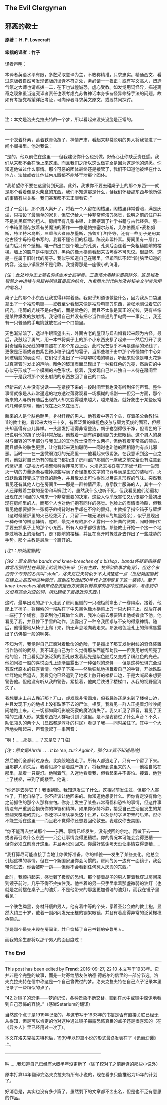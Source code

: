 ## The Evil Clergyman

## 邪恶的教士

#### 原著： H. P. Lovecraft

#### 笨拙的译者：竹子

译者声明：

本译者英语水平有限，多数采取意译为主，不敢称精准，只求忠实。精通西文、看过原版者自然可发现该版的误译不符之处，务必请一一指正；或有写文高人，塑造气氛之大师也请点拨一二，在下也诚惶诚恐，虚心受教。如发觉用词怪异，描述离奇之现象虽当追究译者责任也须考虑克苏鲁神话本身多有怪异修辞手法的问题。故如有考据党希望详细考证，可向译者寻求英文原文，或者共同探讨。

————————————————————————————————

注：本文是洛夫克拉夫特的一个梦，所以看起来没头没脑是正常的。

————————————————————————————————

一个衣着朴素，蓄着铁青色胡子，神情严肃，看起来非常聪明的男人将我领进了一间小阁楼里。他对我说：

“是的，他以前住在这里——但我建议你什么也别做。好奇心让你缺乏责任感。我们从来都不会在晚上来这里。而且我们之所以这么做完全是因为这是他的遗愿。你知道他做过什么事情。那个可恶的团体最终还是接管了，我们不知道他被埋在什么地方。法律或者其他任何东西都不能够干涉那个团体。

“我希望你不要在这里待到天黑。此外，我求你不要去碰桌子上的那个东西——就是那个看着像是火柴盒的东西。我们不知道那是什么，但我们怀疑那东西与他所做的事情有些关系。我们甚至都不去正眼看它。”

过了一会儿，那个男人离开了，将我一个人留在阁楼里。阁楼里非常昏暗，满是灰尘，只摆设了最简单的家具，但它仍给人一种非常整洁的感觉，说明之前的住户并不是贫民窟里的粗人。房间里有几张书架，上面摆满了神学书籍与古代经典。另一个书箱里则存放着有关魔法的著作——像是帕拉塞尔苏斯，艾尔伯图斯•麦格努斯，特里特米乌斯，三重伟大者赫尔墨斯，勃鲁斯[注]等等，还有一些册子是用其他古怪字母符号书写的，我看不懂它们的标题。陈设非常朴素。房间里有一扇门，但门后只有个壁橱。唯一的出口是个地上的孔洞，孔洞后面连着一条粗糙陡峭的楼梯。墙上的窗户是牛眼式的，黑色的橡木横梁看起来古老得不可思议。很显然，这是一座属于旧时代的房子。我似乎知道自己在哪里，但却回忆不起当时脑里知道的内容。这座小镇显然不是伦敦。我觉得那是一座很小的海港。

_[注：此处均为史上著名的炼金术士或学者。三重伟大者赫尔墨斯除外，这是埃及智慧之神透特与希腊神明赫耳墨斯的结合，也希腊化时代的埃及神秘主义学者常用的笔名。]_

桌子上的那个小东西让我觉得非常着迷。我似乎知道该做些什么，因为我从口袋里拿出了一个袖珍电筒——或者至少看起来像是袖珍电筒的东西，紧张地测试着它的闪光。电筒的光线不是白色的，而是紫色的，而且不太像是真正的光线，更有些像是某种爆发的放射线。我记得自己并没有把它当作普通的手电筒——事实上，我还有一只普通的手电筒就放在另一个口袋里。

天色渐渐暗了，透过牛眼窗望出去，外面古老的屋顶与烟囱帽看起来颇为古怪。最后，我鼓起了勇气，用一本书将桌子上的那个小东西支撑了起来——然后打开了发射奇怪紫色光线的电筒照在了那个东西上面。此时光芒似乎不再是连续的光线了，更像是细雨或者由紫色微小粒子组成的雹子。当那些粒子击中那个奇怪物件中心如同玻璃般的表面时，它们似乎发出了一种噼噼啪啪的噪音，听起来就像是电火花穿过真空管时发出的声响。暗色的玻璃表面显现出了一种粉红色的光亮，然后它的中心似乎形成了一个模糊的白色形状。接着，我发现自己并非独自一人待在房间里——于是我将那个发出射线的东西放回了自己的口袋。

但新来的人并没有说话——在紧接下来的一段时间里我也没有听到任何声音。整件事情就像是从非常遥远的地方透过薄雾观看一场模糊的哑剧——但另一方面，那个新来的人与所有随后出现的人却又变得越来越大，越来越近，就好象由于某些反常的几何学原理，他们既在近处又在远方。

新来的人是个肤色黝黑，身材纤瘦的男人。他有着中等的个头，穿着圣公会教[注1]的教士袍，看起来大约三十岁，有着泛黄的橄榄色皮肤与颇为英俊的面容，但额头却高得有点儿异样。一头黑发打理得非常整洁，胡子也刮得很干净，但青色的下巴说明他的胡子长得非常茂密。他戴着一副有纯钢镜腿的无框眼镜。这个男人的身材与面容的下半部分与我见过的其他教士没有什么两样，但他有着非常高的额头，而且额头的肤色更黑，让他看起来更加聪明——同时也让他的面相隐约有点儿邪恶。当时——在一盏微弱油灯的光亮里——他看起来很紧张，在我意识到这一点之前，他就将自己所有的魔法书都扔进了房间窗户那侧的一座我之前完全没有注意到的壁炉里（那地方的墙壁倾斜得非常厉害）。火焰贪婪地吞噬了那些书籍——当毁灭一切的力量逐渐吞噬掉那些写满了奇怪象形文字的书页与满是虫蛀的装帧时，火焰跃动着转变成了奇怪的颜色，并且散发出可怕得难以用语言形容的气味。突然我看见还有其他人也在房间里——那是一群神情严肃，身穿教士服饰的人，其中一个人还穿戴着主教的圣带和马裤[注2]。虽然我什么也听不见，但我看见他们给最初出现在房间里的人带来一个非常重要的决定。这些人似乎既害怕又仇恨那个最初出现在房间里的人，而那个人也对他们抱有同样的感觉。他脸上的表情很冷酷，但我看见他想要抓住一张椅子的椅背时右手却在不停的颤抖。主教指了指空箱子与壁炉（这时候壁炉里的火已经熄灭了，只留下一堆无法辨认的焦黑残余），似乎显现出一种奇怪的憎恶神情。这时，最先出现的那个人露出一个扭曲的微笑，同时伸出左手要去抓桌子上的那个小东西。所有人似乎都很害怕。那些教士开始一个接一个地穿过地板上的活板门，走下陡峭的楼梯，并且在离开时转过身去作出了一些威胁的手势。那个主教是最后一个离开的。

_[注1：即英国国教]_

_[注2：原文是the bands and knee-breeches of a bishop，bands怀疑是指基督教常用那种挂在肩膀上的装饰用长带（只有主教，牧师和执事才能穿），但这个东西有个专有的名词叫“stole”，洛夫克拉夫特似乎不太清楚这一点（世纪英国国教在建立之初取消这种装饰，直到在19世纪50年代才逐渐恢复了这一装饰）。至于knee-breeches准确来说应该是西方贵族以前常穿的那种过膝紧身裤，考虑到中文没有完全对应的词，所以翻成了最接近的东西。]_

这时，最早出现的那个人走到了房间里侧的一只碗柜前拿出了一卷绳索。接着，他爬上了椅子，将绳索的一端系在了中央黑色橡木横梁上的一只大钩子上，然后在另一端打了个绳套。意识到他打算做什么后，我冲向前去想要阻止他或者救下他。他看见了我，并且停下手里的动作，流露出了一种令我困惑与不安的得意神情。随后，他慢慢地从椅子上爬下来，悄无声息地向我走来。那张暗色脸孔上的薄嘴唇露出了仿佛狼一般的咧笑。

不知为何，我觉得自己正面对着致命的危险，于是掏出了那支发射射线的奇怪装置当作防御的武器。我不知道自己为什么觉得那东西能帮助我——但我用射线照亮了他的脸，并且看见那张泛黄的面孔散发着起先是紫色随后又变成了粉红色的光芒。他如同狼一般的喜悦面孔上逐渐显露出了一种强烈的恐惧——但是这种恐惧完全没有取代原本的狂喜表情。他停了下来——然后狂乱地挥舞着自己的手臂，开始跌跌绊绊地向后退去。我看见他已经退到了地板上敞开的楼梯口边，于是大喊起来想要警告他。但他没有听从我的警告。紧接着，他向后跌进了楼梯口，从我的视野里消失了。

我想要走上前去靠近那个开口，却发现非常困难，但我最终还是来到了楼梯口边，并且发现下方的地板上没有跌落下去的尸体。相反，我看见一群人正提着灯吵吵闹闹地跑上来。让一切都如同幻影般死寂的魔法消失了。我又听见了声音，看见了正常的三维人形。某些东西把人群吸引到了这里。是不是我错过了什么声音？不久，队伍领头的两个人（显然都是淳朴的村民）看见了我——同时呆住了。其中一个大声地尖叫起来，声音激起了一串回音：

“啊！……那是……？又是它？”[注]

_[注：原文是Ahrrh! . . . It be ’ee, zur? Again?，那个zur真不知道是啥]_

然后他们全都转过身去，发疯般地逃走了。所有人都逃走了，只有一个留了下来。当那群人消失后，我看见那个蓄着威严胡子，将我带到这里来的人——他独自站在那里，拿着一只提灯。他喘着气，入迷地看着我，但看起来并不害怕。接着，他登上了楼梯，来到了阁楼里。他说：

“你还是去碰它了！我很抱歉。我知道发生了什么。这事以前发生过，但那个人害怕了，开枪自杀了。你不应该让他回来的。你知道他想要什么。但你肯定没有像他之前抓住的那个人那样害怕。你身上发生了某些非常奇怪和恐怖的事情，但这件事情没有严重到会损伤你的神智和精神。如果你保持冷静，接受自己生活里发生的某些翻天覆地的变化，你还可以继续享受这个世界，以及你的学识带来的后果。但你不能生活在这里——而且我不觉得你还想要回伦敦去。我建议你去美国。

“你不能再去尝试那个——东西。事情已经发生，没有挽回的余地。再做下去——或者再召唤什么东西——只会让事情变得更糟糕。你的情况本可能会变得更糟——但你必须立刻离开这里，并且再也别回来。你最好感谢老天没让事情变得更糟……

“我打算尽可能直接了当地让你做好准备。你的样貌——发生了某些变化。他总会引起这样的事情。但在一个新国家里你会习惯的。房间的另一边有一面镜子，我会带你过去。你会被吓一跳——但你不会看到任何惹人厌恶的东西。”

此时，我颤抖起来，感觉到了极度的恐惧。那个蓄着胡子的男人带着我穿过房间来到镜子前时，几乎不得不搀扶住我。他空着的另一只手里拿着那盏微弱的油灯（也就是之前摆在桌子上的油灯，不是他带来的那盏更加昏暗的油灯）。而我在镜子里看见：

一个肤色黝黑，身材纤瘦的男人。他有着中等的个头，穿着圣公会教的教士袍，显然大约三十岁，戴着一副闪闪发光无框的钢架眼镜，并且有着高得异常的泛黄橄榄色额头。

那是那个最先出现在房间里，并且烧掉了自己书籍的安静男人。

而我的余生都将以那个男人的面目度过！

### The End

---------------------

This post has been edited by **Frend**: 2016-09-27, 22:10 本文写于1933年。它并非是个完整的故事，而是一封寄给朋友伯纳德·德威尔的信里的一部分节选。洛夫克拉夫特在信中称这是一个自己曾做过的梦。洛夫克拉夫特在自己点子记录本里记录了一些相似的点子。

“42.对镜子的恐惧——梦的记忆，各种景象不断交替，直到在水中或镜中惊诧地看到自己恐怖的容貌。”（感谢Setarium的翻译）

当然这个点子是1919年记录的，与这节写于1933年的书信是否有直接关联已经无从得知，但是可以肯定的他对这种通过镜子揭露恐怖真相的点子还是很喜欢的（在《异乡人》里已经用过一次了）。

本文在洛夫克拉夫特死后，1939年以短篇小说的形式最终发表在了《诡丽幻谭》上。

——————————————————————

呐……我知道自己已经有大概半年没更新了（除了校对了之前翻译的那些小说外）

原本打算14年翻译完洛夫克拉夫特所有小说的，现在看来只能推迟为15年的计划了。

好消息是，其实也没有多少篇了，虽然剩下的文章都不太出名，但是也不乏有意思的作品。
